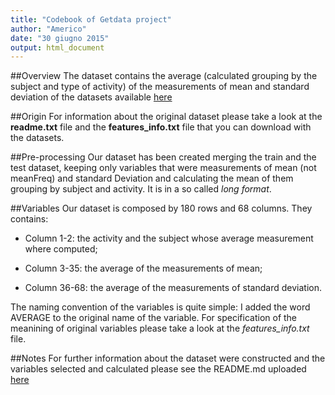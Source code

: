 ```yaml
---
title: "Codebook of Getdata project"
author: "Americo"
date: "30 giugno 2015"
output: html_document
---
```



##Overview
The dataset contains the average (calculated grouping by the subject and type of activity) of the measurements of mean and standard deviation of the datasets available [here](https://d396qusza40orc.cloudfront.net/getdata%2Fprojectfiles%2FUCI%20HAR%20Dataset.zip)

##Origin
For information about the original dataset please take a look at the **readme.txt** file and the **features_info.txt** file that you can download with the datasets.

##Pre-processing
Our dataset has been created merging the train and the test dataset, keeping only variables that were measurements of mean (not meanFreq) and standard Deviation and calculating the mean of them grouping by subject and activity. It is in a so called *long format*.

##Variables
Our dataset is composed by 180 rows and 68 columns. They contains:

- Column 1-2: the activity and the subject whose average measurement where computed;

- Column 3-35: the average of the measurements of mean;

- Column 36-68: the average of the measurements of standard deviation.

The naming convention of the variables is quite simple: I added the word AVERAGE to the original name of the variable.
For specification of the meanining of original variables please take a look at the *features_info.txt* file.

##Notes
For further information about the dataset were constructed and the variables selected and calculated please see the README.md uploaded [here](https://github.com/AmeCostantini/getdata)
